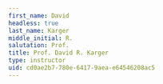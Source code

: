 ```yaml
---
first_name: David
headless: true
last_name: Karger
middle_initial: R.
salutation: Prof.
title: Prof. David R. Karger
type: instructor
uid: cd0ae2b7-780e-6417-9aea-e64546208ac5
---
```

